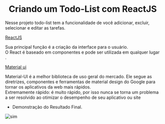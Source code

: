 <h1 align="center"> Criando um Todo-List com ReactJS</h1>

Nesse projeto todo-list tem a funcionalidade de você adicionar, excluir, selecionar e editar as tarefas. 


  [ReactJS](https://pt-br.reactjs.org/docs/create-a-new-react-app.html)  
 
 Sua principal função é a criação da interface para o usuário.       
 O React é baseado em componentes e pode ser utilizada em qualquer lugar . 
 
  [Material ui](https://mui.com/pt/material-ui/react-button/)       
 
 Material-UI é a melhor biblioteca de uso geral do mercado. Ele segue as diretrizes, componentes e ferramentas de material design do Google para tornar os aplicativos da  web mais rápidos.            
 Extremamente rápido: é muito rápido, por isso nunca se torna um problema a ser resolvido ao otimizar o desempenho de seu aplicativo ou site

- Demonstração do Resultado Final. 
  
![sim](https://user-images.githubusercontent.com/88461178/181095191-77be8ca4-d09d-42d8-9ba1-b07e9fc98379.JPG)




